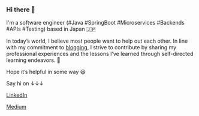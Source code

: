 ### Hi there 👋

I'm a software engineer (#Java #SpringBoot #Microservices #Backends #APIs #Testing) based in Japan 🇯🇵

In today’s world, I believe most people want to help out each other. In line with my commitment to [blogging](https://truongbn.com/), I strive to contribute by sharing my professional experiences and the lessons I’ve learned through self-directed learning endeavors. 🚀

Hope it’s helpful in some way 😃

Say hi on ↓↓↓

[LinkedIn](https://www.linkedin.com/in/buingoctruong/)

[Medium](https://medium.com/@truongbui95)

<!--
**buingoctruong/buingoctruong** is a ✨ _special_ ✨ repository because its `README.md` (this file) appears on your GitHub profile.

Here are some ideas to get you started:

- 🔭 I’m currently working on ...
- 🌱 I’m currently learning ...
- 👯 I’m looking to collaborate on ...
- 🤔 I’m looking for help with ...
- 💬 Ask me about ...
- 📫 How to reach me: ...
- 😄 Pronouns: ...
- ⚡ Fun fact: ...
-->
